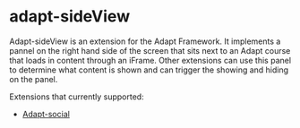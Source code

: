 adapt-sideView
===============

Adapt-sideView is an extension for the Adapt Framework. It implements a pannel on the right hand side of the screen that sits next to an Adapt course that loads in content through an iFrame. Other extensions can use this panel to determine what content is shown and can trigger the showing and hiding on the panel.

Extensions that currently supported:

* [Adapt-social](https://github.com/KingsOnline/adapt-social)

